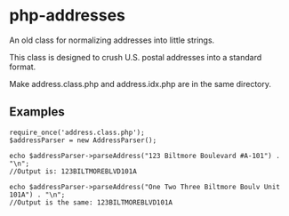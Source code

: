 # php-addresses
An old class for normalizing addresses into little strings.

This class is designed to crush U.S. postal addresses into a standard format.
 
Make address.class.php and address.idx.php are in the same directory.
  
## Examples

	require_once('address.class.php'); 		
	$addressParser = new AddressParser();

	echo $addressParser->parseAddress("123 Biltmore Boulevard #A-101") . "\n";
	//Output is: 123BILTMOREBLVD101A

	echo $addressParser->parseAddress("One Two Three Biltmore Boulv Unit 101A") . "\n";
	//Output is the same: 123BILTMOREBLVD101A
